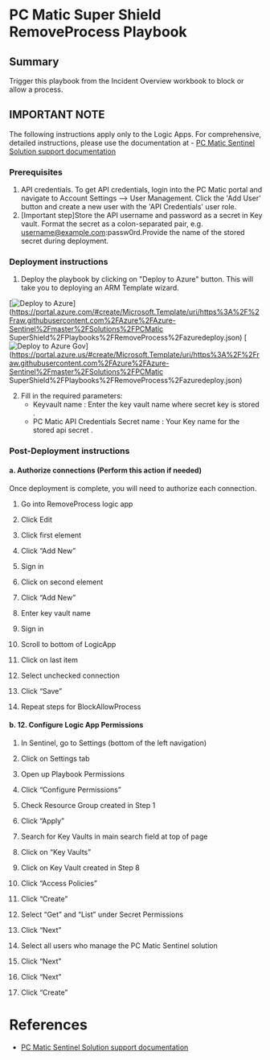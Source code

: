# PC Matic Super Shield RemoveProcess Playbook
 ## Summary
 Trigger this playbook from the Incident Overview workbook to block or allow a process.

 ## IMPORTANT NOTE
 The following instructions apply only to the Logic Apps. For comprehensive, detailed instructions, please use the documentation at  - [PC Matic Sentinel Solution support documentation](https://www.pcmatic.com/)

### Prerequisites 
1. API credentials. To get API credentials, login into the PC Matic portal and navigate to Account Settings --> User Management. Click the 'Add User' button and create a new user with the 'API Credentials' user role.
3. [Important step]Store the API username and password as a secret in Key vault. Format the secret as a colon-separated pair, e.g. username@example.com:passw0rd.Provide the name of the stored secret during deployment.

### Deployment instructions 
1. Deploy the playbook by clicking on "Deploy to Azure" button. This will take you to deploying an ARM Template wizard.

[![Deploy to Azure](https://aka.ms/deploytoazurebutton)](https://portal.azure.com/#create/Microsoft.Template/uri/https%3A%2F%2Fraw.githubusercontent.com%2FAzure%2FAzure-Sentinel%2Fmaster%2FSolutions%2FPCMatic SuperShield%2FPlaybooks%2FRemoveProcess%2Fazuredeploy.json)
[![Deploy to Azure Gov](https://aka.ms/deploytoazuregovbutton)](https://portal.azure.us/#create/Microsoft.Template/uri/https%3A%2F%2Fraw.githubusercontent.com%2FAzure%2FAzure-Sentinel%2Fmaster%2FSolutions%2FPCMatic SuperShield%2FPlaybooks%2FRemoveProcess%2Fazuredeploy.json)

2. Fill in the required parameters:
    * Keyvault name : Enter the key vault name where secret key is stored .
    * PC Matic API Credentials Secret name : Your Key name for the stored api secret .

### Post-Deployment instructions 
#### a. Authorize connections (Perform this action if needed)
Once deployment is complete, you will need to authorize each connection.
1.  Go into RemoveProcess logic app
2.  Click Edit
3.	Click first element
4.  Click “Add New”
5.  Sign in
6.  Click on second element
7.  Click “Add New”
8.  Enter key vault name
9.  Sign in
10. Scroll to bottom of LogicApp
11. Click on last item
12. Select unchecked connection
13. Click “Save”

14.	Repeat steps for BlockAllowProcess

#### b. 12. Configure Logic App Permissions
1.  In Sentinel, go to Settings (bottom of the left navigation)
2.  Click on Settings tab
3.  Open up Playbook Permissions
4.  Click “Configure Permissions”
5.  Check Resource Group created in Step 1
6.  Click “Apply”

7.  Search for Key Vaults in main search field at top of page
8.  Click on “Key Vaults”
9.  Click on Key Vault created in Step 8
10. Click “Access Policies”
11. Click “Create”
12. Select “Get” and “List” under Secret Permissions
13. Click “Next”
14. Select all users who manage the PC Matic Sentinel solution
15. Click “Next”
16. Click “Next”
17. Click “Create”


#  References
 - [PC Matic Sentinel Solution support documentation](https://www.pcmatic.com/)